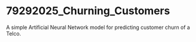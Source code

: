 # 79292025_Churning_Customers
A simple Artificial Neural Network model for predicting customer churn of  a Telco.
